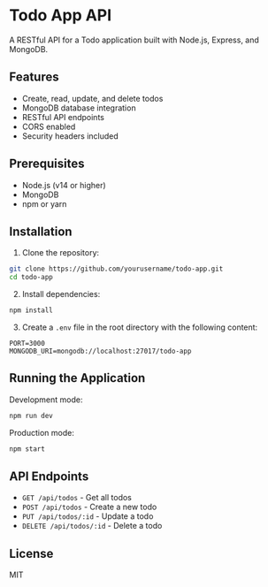 # Todo App API

A RESTful API for a Todo application built with Node.js, Express, and MongoDB.

## Features

- Create, read, update, and delete todos
- MongoDB database integration
- RESTful API endpoints
- CORS enabled
- Security headers included

## Prerequisites

- Node.js (v14 or higher)
- MongoDB
- npm or yarn

## Installation

1. Clone the repository:
```bash
git clone https://github.com/yourusername/todo-app.git
cd todo-app
```

2. Install dependencies:
```bash
npm install
```

3. Create a `.env` file in the root directory with the following content:
```
PORT=3000
MONGODB_URI=mongodb://localhost:27017/todo-app
```

## Running the Application

Development mode:
```bash
npm run dev
```

Production mode:
```bash
npm start
```

## API Endpoints

- `GET /api/todos` - Get all todos
- `POST /api/todos` - Create a new todo
- `PUT /api/todos/:id` - Update a todo
- `DELETE /api/todos/:id` - Delete a todo

## License

MIT 
